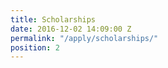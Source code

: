 ```yaml
---
title: Scholarships
date: 2016-12-02 14:09:00 Z
permalink: "/apply/scholarships/"
position: 2
---
```


